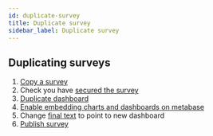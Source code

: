 ```yaml
---
id: duplicate-survey
title: Duplicate survey
sidebar_label: Duplicate survey
---
```


## Duplicating surveys

1. [Copy a survey](https://manual.limesurvey.org/Surveys_-_introduction#Copy_a_survey)
2. Check you have [secured the survey](securing-surveys.md)
3. [Duplicate dashboard](duplicate-dashboard.md)
4. [Enable embedding charts and dashboards on metabase](embedding-dashboard.md)
5. Change [final text](edit-text.md) to point to new dashboard
6. [Publish survey](publishing-survey.md)
